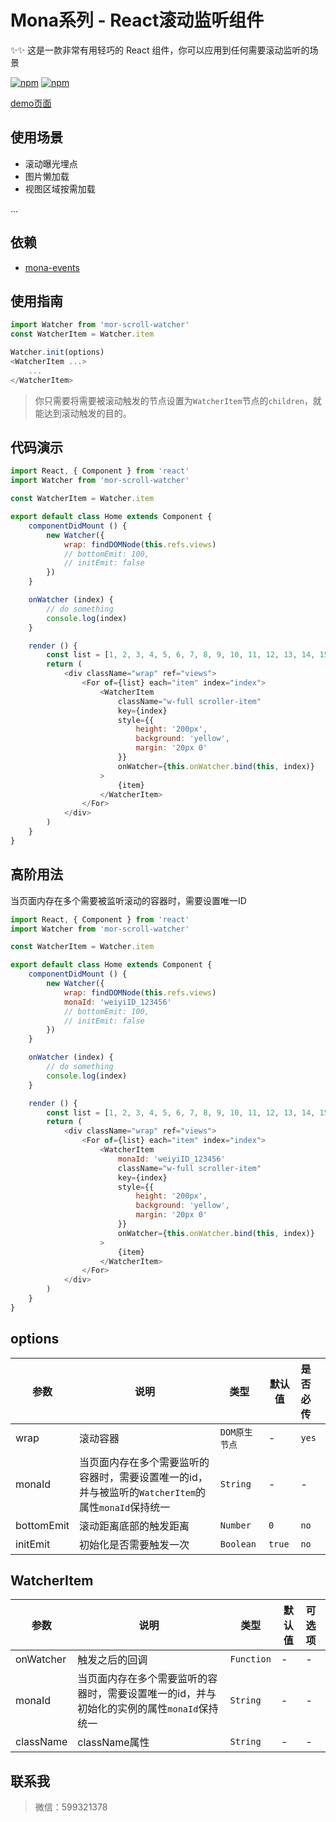 # Mona系列 - React滚动监听组件

✨✨ 这是一款非常有用轻巧的 React 组件，你可以应用到任何需要滚动监听的场景

[![npm](https://img.shields.io/npm/v/mor-scroll-watcher.svg?style=flat-square)](https://www.npmjs.com/package/mor-scroll-watcher) [![npm](https://img.shields.io/npm/dt/mor-scroll-watcher.svg?style=flat-square)](https://www.npmjs.com/package/mor-scroll-watcher)

[demo页面](https://func-star.github.io/mor-scroll-watcher/)

## 使用场景

- 滚动曝光埋点
- 图片懒加载
- 视图区域按需加载

...


## 依赖

- [mona-events](https://www.npmjs.com/package/mona-events)


## 使用指南
```js
import Watcher from 'mor-scroll-watcher'
const WatcherItem = Watcher.item

Watcher.init(options)
<WatcherItem ...>
	...
</WatcherItem>
```

> 你只需要将需要被滚动触发的节点设置为`WatcherItem`节点的`children`，就能达到滚动触发的目的。


## 代码演示
```js
import React, { Component } from 'react'
import Watcher from 'mor-scroll-watcher'

const WatcherItem = Watcher.item

export default class Home extends Component {
	componentDidMount () {
		new Watcher({
			wrap: findDOMNode(this.refs.views)
			// bottomEmit: 100,
			// initEmit: false
		})
	}

	onWatcher (index) {
		// do something
		console.log(index)
	}

	render () {
		const list = [1, 2, 3, 4, 5, 6, 7, 8, 9, 10, 11, 12, 13, 14, 15]
		return (
			<div className="wrap" ref="views">
				<For of={list} each="item" index="index">
					<WatcherItem
						className="w-full scroller-item"
						key={index}
						style={{
							height: '200px',
							background: 'yellow',
							margin: '20px 0'
						}}
						onWatcher={this.onWatcher.bind(this, index)}
					>
						{item}
					</WatcherItem>
				</For>
			</div>
		)
	}
}

```

## 高阶用法

当页面内存在多个需要被监听滚动的容器时，需要设置唯一ID

```js
import React, { Component } from 'react'
import Watcher from 'mor-scroll-watcher'

const WatcherItem = Watcher.item

export default class Home extends Component {
	componentDidMount () {
		new Watcher({
			wrap: findDOMNode(this.refs.views)
			monaId: 'weiyiID_123456'
			// bottomEmit: 100,
			// initEmit: false
		})
	}

	onWatcher (index) {
		// do something
		console.log(index)
	}

	render () {
		const list = [1, 2, 3, 4, 5, 6, 7, 8, 9, 10, 11, 12, 13, 14, 15]
		return (
			<div className="wrap" ref="views">
				<For of={list} each="item" index="index">
					<WatcherItem
						monaId: 'weiyiID_123456'
						className="w-full scroller-item"
						key={index}
						style={{
							height: '200px',
							background: 'yellow',
							margin: '20px 0'
						}}
						onWatcher={this.onWatcher.bind(this, index)}
					>
						{item}
					</WatcherItem>
				</For>
			</div>
		)
	}
}

```

## options

| 参数 | 说明 | 类型 | 默认值 | 是否必传 |
| --- | --- | --- | --- | :-- |
| wrap | 滚动容器 | `DOM原生节点` | - | `yes` |
| monaId | 当页面内存在多个需要监听的容器时，需要设置唯一的id，并与被监听的`WatcherItem`的属性`monaId`保持统一 | `String` | - | - |
| bottomEmit | 滚动距离底部的触发距离 | `Number` | `0` | `no` |
| initEmit | 初始化是否需要触发一次 | `Boolean` | `true` | `no` |

## WatcherItem

| 参数 | 说明 | 类型 | 默认值 | 可选项 |
| --- | --- | --- | --- | :-- |
| onWatcher | 触发之后的回调 | `Function` | - | - |
| monaId | 当页面内存在多个需要监听的容器时，需要设置唯一的id，并与初始化的实例的属性`monaId`保持统一 | `String` | - | - |
| className | className属性 | `String` | - | - |


## 联系我

> 微信：599321378
